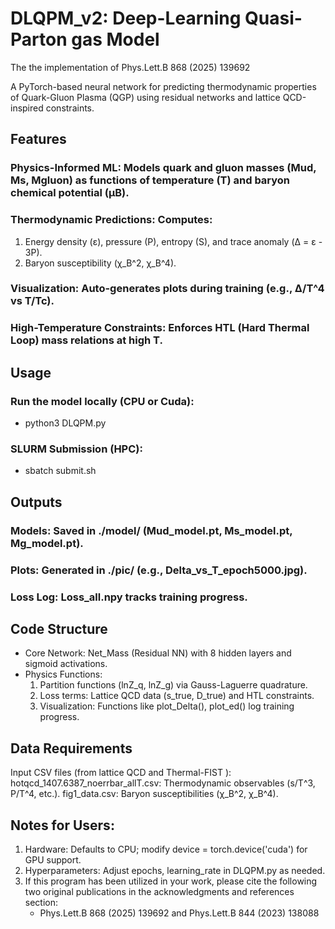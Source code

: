 # DLQPM_v2: Deep-Learning Quasi-Parton gas Model
The the implementation of Phys.Lett.B 868 (2025) 139692

A PyTorch-based neural network for predicting thermodynamic properties of Quark-Gluon Plasma (QGP) using residual networks and lattice QCD-inspired constraints.

## Features

### Physics-Informed ML: Models quark and gluon masses (Mud, Ms, Mgluon) as functions of temperature (T) and baryon chemical potential (μB).
### Thermodynamic Predictions: Computes:
  1. Energy density (ε), pressure (P), entropy (S), and trace anomaly (Δ = ε - 3P).
  2. Baryon susceptibility (χ_B^2, χ_B^4).
### Visualization: Auto-generates plots during training (e.g., Δ/T^4 vs T/Tc).
### High-Temperature Constraints: Enforces HTL (Hard Thermal Loop) mass relations at high T.
  
## Usage

### Run the model locally (CPU or Cuda):
  * python3 DLQPM.py
### SLURM Submission (HPC):
  * sbatch submit.sh

## Outputs

### Models: Saved in ./model/ (Mud_model.pt, Ms_model.pt, Mg_model.pt).
### Plots: Generated in ./pic/ (e.g., Delta_vs_T_epoch5000.jpg).
### Loss Log: Loss_all.npy tracks training progress.

## Code Structure

* Core Network: Net_Mass (Residual NN) with 8 hidden layers and sigmoid activations.
* Physics Functions:
  1. Partition functions (lnZ_q, lnZ_g) via Gauss-Laguerre quadrature.
  2. Loss terms: Lattice QCD data (s_true, D_true) and HTL constraints.
  3. Visualization: Functions like plot_Delta(), plot_ed() log training progress.

## Data Requirements

Input CSV files (from lattice QCD and Thermal-FIST ):
hotqcd_1407.6387_noerrbar_allT.csv: Thermodynamic observables (s/T^3, P/T^4, etc.).
fig1_data.csv: Baryon susceptibilities (χ_B^2, χ_B^4).

## Notes for Users:

1. Hardware: Defaults to CPU; modify device = torch.device('cuda') for GPU support.
2. Hyperparameters: Adjust epochs, learning_rate in DLQPM.py as needed.
3. If this program has been utilized in your work, please cite the following two original publications in the acknowledgments and references section:
   * Phys.Lett.B 868 (2025) 139692 and Phys.Lett.B 844 (2023) 138088
